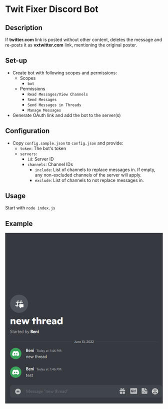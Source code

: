 # Twit Fixer Discord Bot

## Description

If **twitter.com** link is posted without other content, deletes the message and re-posts it as **vxtwitter.com** link, mentioning the original poster.

## Set-up

* Create bot with following scopes and permissions:
  * Scopes
    * `bot`
  * Permissions
    * `Read Messages/View Channels`
    * `Send Messages`
    * `Send Messages in Threads`
    * `Manage Messages`
* Generate OAuth link and add the bot to the server(s)

## Configuration

* Copy `config.sample.json` to `config.json` and provide:
  * `token`: The bot's token
  * `servers`: 
    * `id`: Server ID
    * `channels`: Channel IDs
      * `include`: List of channels to replace messages in. If empty, any non-excluded channels of the server will apply.
      * `exclude`: List of channels to not replace messages in.

## Usage

Start with `node index.js`

## Example

![Demo](twitfixerdemo.gif)